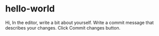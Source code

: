 # hello-world

Hi, In the editor, write a bit about yourself.
Write a commit message that describes your changes.
Click Commit changes button.
